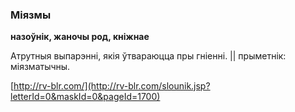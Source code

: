 ### Міязмы
**назоўнік, жаночы род, кніжнае**

Атрутныя выпарэнні, якія ўтвараюцца пры гніенні. || прыметнік: міязматычны.

<a rel="author">[http://rv-blr.com/](http://rv-blr.com/slounik.jsp?letterId=0&maskId=0&pageId=1700)</a>
